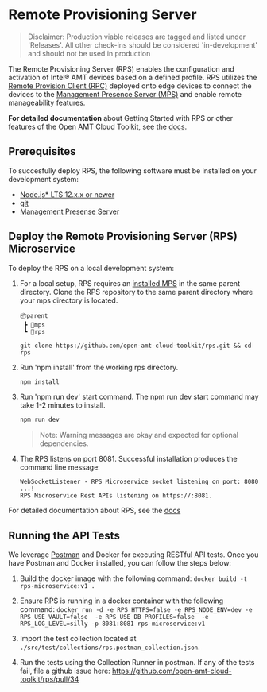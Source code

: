 # Remote Provisioning Server

> Disclaimer: Production viable releases are tagged and listed under 'Releases'.  All other check-ins should be considered 'in-development' and should not be used in production

The Remote Provisioning Server (RPS) enables the configuration and activation of Intel® AMT devices based on a defined profile. RPS utilizes the [Remote Provision Client (RPC)](https://github.com/open-amt-cloud-toolkit/rps) deployed onto edge devices to connect the devices to the [Management Presence Server (MPS)](https://github.com/open-amt-cloud-toolkit/mps) and enable remote manageability features.


**For detailed documentation** about Getting Started with RPS or other features of the Open AMT Cloud Toolkit, see the [docs](https://open-amt-cloud-toolkit.github.io/docs/).

## Prerequisites

To succesfully deploy RPS, the following software must be installed on your development system:

- [Node.js* LTS 12.x.x or newer](https://nodejs.org/en/)
- [git](https://git-scm.com/downloads)
- [Management Presense Server](https://github.com/open-amt-cloud-toolkit/mps)


## Deploy the Remote Provisioning Server (RPS) Microservice

To deploy the RPS on a local development system: 

1. For a local setup, RPS requires an [installed MPS](https://github.com/open-amt-cloud-toolkit/mps) in the same parent directory. Clone the RPS repository to the same parent directory where your mps directory is located. 

    ```
    📦parent
     ┣ 📂mps
     ┗ 📂rps
    ```

    ```
    git clone https://github.com/open-amt-cloud-toolkit/rps.git && cd rps
    ```

2. Run 'npm install' from the working rps directory.

    ``` bash
    npm install
    ```

3. Run 'npm run dev' start command. The npm run dev start command may take 1-2 minutes to install.

    ``` bash
    npm run dev
    ```
    
    >Note: Warning messages are okay and expected for optional dependencies.

4. The RPS listens on port 8081. Successful installation produces the command line message:

    ```
    WebSocketListener - RPS Microservice socket listening on port: 8080 ...!
    RPS Microservice Rest APIs listening on https://:8081.
    ```
    
For detailed documentation about RPS, see the [docs](https://open-amt-cloud-toolkit.github.io/docs/)


## Running the API Tests

We leverage [Postman](https://www.postman.com/) and Docker for executing RESTful API tests. Once you have Postman and Docker installed, you can follow the steps below:

1) Build the docker image with the following command:
`docker build -t rps-microservice:v1 .`

2) Ensure RPS is running in a docker container with the following command:
`docker run -d -e RPS_HTTPS=false -e RPS_NODE_ENV=dev -e RPS_USE_VAULT=false  -e RPS_USE_DB_PROFILES=false  -e RPS_LOG_LEVEL=silly -p 8081:8081 rps-microservice:v1`

3) Import the test collection located at `./src/test/collections/rps.postman_collection.json`.

4) Run the tests using the Collection Runner in postman. If any of the tests fail, file a github issue here: https://github.com/open-amt-cloud-toolkit/rps/pull/34



